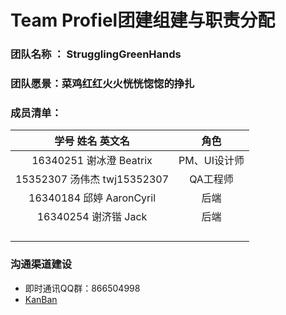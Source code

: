 # Team Profiel团建组建与职责分配
### 团队名称 ： StrugglingGreenHands
### 团队愿景：菜鸡红红火火恍恍惚惚的挣扎
### 成员清单：
|学号  姓名 英文名|角色|
|:--:|:--:|
|16340251 谢冰澄 Beatrix | PM、UI设计师|
|15352307 汤伟杰 twj15352307|QA工程师|
|16340184 邱婷 AaronCyril|后端|
|16340254 谢济锴 Jack|后端|
|||
|||
|||
|||


### 沟通渠道建设
- 即时通讯QQ群：866504998
- [KanBan](https://github.com/strugglinggreenhands/SpareMoney/projects/1)

